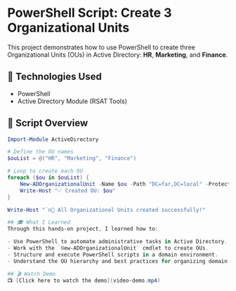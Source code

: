 # PowerShell Script: Create 3 Organizational Units

This project demonstrates how to use PowerShell to create three Organizational Units (OUs) in Active Directory: **HR**, **Marketing**, and **Finance**.

## 🔧 Technologies Used
- PowerShell
- Active Directory Module (RSAT Tools)

## 📜 Script Overview
```powershell
Import-Module ActiveDirectory

# Define the OU names
$ouList = @("HR", "Marketing", "Finance")

# Loop to create each OU
foreach ($ou in $ouList) {
    New-ADOrganizationalUnit -Name $ou -Path "DC=far,DC=local" -ProtectedFromAccidentalDeletion $false
    Write-Host "✅ Created OU: $ou"
}

Write-Host "`n🎉 All Organizational Units created successfully!"

## 🎓 What I Learned
Through this hands-on project, I learned how to:

- Use PowerShell to automate administrative tasks in Active Directory.
- Work with the `New-ADOrganizationalUnit` cmdlet to create OUs.
- Structure and execute PowerShell scripts in a domain environment.
- Understand the OU hierarchy and best practices for organizing domain objects.

## 🎬 Watch Demo
📺 [Click here to watch the demo](video-demo.mp4)  
